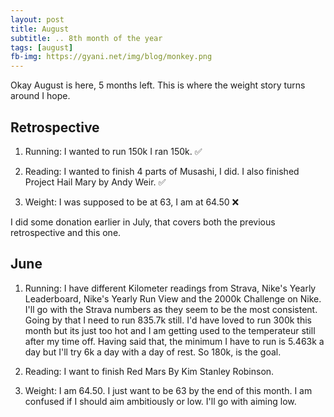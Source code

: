 ```yaml
---
layout: post
title: August
subtitle: .. 8th month of the year
tags: [august]
fb-img: https://gyani.net/img/blog/monkey.png
---
```


Okay August is here, 5 months left. This is where the weight story turns around I hope.

## Retrospective

1. Running: I wanted to run 150k I ran 150k. ✅

2. Reading: I wanted to finish 4 parts of Musashi, I did. I also finished Project Hail Mary by Andy Weir. ✅

3. Weight: I was supposed to be at 63, I am at 64.50 ❌

I did some donation earlier in July, that covers both the previous retrospective and this one.

##  June

1. Running: I have different Kilometer readings from Strava, Nike's Yearly Leaderboard,  Nike's Yearly Run View and the 2000k Challenge on Nike. I'll go with the Strava numbers as they seem to be the most consistent. Going by that I need to run 835.7k still. I'd have loved to run 300k this month  but its just too hot and I am getting used to the temperateur still
after my time off. Having said that, the minimum I have to run is 5.463k a day but I'll try 6k a day with a day of rest. So 180k, is the goal.

2. Reading: I want to finish Red Mars By Kim Stanley Robinson.

3. Weight: I am 64.50. I just want to be 63 by the end of this month. I am confused if I should aim ambitiously or low. I'll go with 
aiming low.